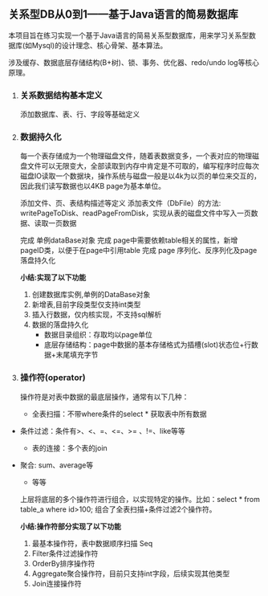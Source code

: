 ## 关系型DB从0到1——基于Java语言的简易数据库

本项目旨在练习实现一个基于Java语言的简易关系型数据库，用来学习关系型数据库(如Mysql)的设计理念、核心骨架、基本算法。

涉及缓存、数据底层存储结构(B+树)、锁、事务、优化器、redo/undo log等核心原理。

1. ### 关系数据结构基本定义

   添加数据库、表、行、字段等基础定义

2. ### 数据持久化

   每一个表存储成为一个物理磁盘文件，随着表数据变多，一个表对应的物理磁盘文件可以无限变大，全部读取到内存中肯定是不可取的，编写程序时应每次磁盘IO读取一个数据块，操作系统与磁盘一般是以4k为以页的单位来交互的，因此我们读写数据也以4KB page为基本单位。

   添加文件、页、表结构描述等定义
   添加表文件（DbFile）的方法: writePageToDisk、readPageFromDisk，实现从表的磁盘文件中写入一页数据、读取一页数据

   完成 单例dataBase对象
   完成 page中需要依赖table相关的属性，新增pageID类，以便于在page中引用table
   完成 page 序列化、反序列化及page落盘持久化

   

   **小结:实现了以下功能**

   1. 创建数据库实例,单例的DataBase对象
   2. 新增表,目前字段类型仅支持int类型
   3. 插入行数据，仅内核实现，不支持sql解析
   4. 数据的落盘持久化
      - 数据目录组织：存取均以page单位
      - 底层存储结构：page中数据的基本存储格式为插槽(slot)状态位+行数据+末尾填充字节
   
3. ### 操作符(operator)

   操作符是对表中数据的最底层操作，通常有以下几种：

   - 全表扫描：不带where条件的select * 获取表中所有数据
- 条件过滤：条件有>、<、=、<=、>= 、!=、like等等
   
   - 表的连接：多个表的join
   
- 聚合: sum、average等
   - 等等
   
     

   上层将底层的多个操作符进行组合，以实现特定的操作。比如：select * from table_a where id>100; 组合了全表扫描+条件过滤2个操作符。

   
   
   **小结:操作符部分实现了以下功能**
   
   1. 最基本操作符，表中数据顺序扫描 Seq
   2. Filter条件过滤操作符
   3. OrderBy排序操作符
   4. Aggregate聚合操作符，目前只支持int字段，后续实现其他类型
   5. Join连接操作符
   
   
   
   
   
   
   
   
   
   

